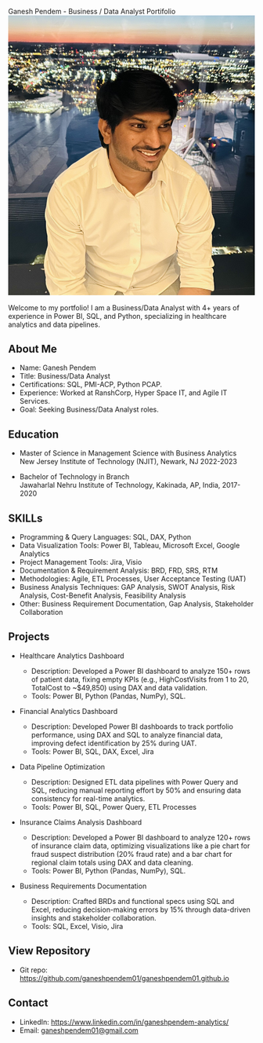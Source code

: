 Ganesh Pendem - Business / Data Analyst Portifolio
![Profile Photo](images/profile.jpg)

Welcome to my portfolio! I am a Business/Data Analyst with 4+ years of experience in Power BI, SQL, and Python, specializing in healthcare analytics and data pipelines.

## About Me

- Name: Ganesh Pendem
- Title: Business/Data Analyst
- Certifications: SQL, PMI-ACP, Python PCAP.
- Experience: Worked at RanshCorp, Hyper Space IT, and Agile IT Services.
- Goal: Seeking Business/Data Analyst roles.

## Education

- Master of Science in Management Science with Business Analytics                                                       
New Jersey Institute of Technology (NJIT), Newark, NJ  2022-2023

- Bachelor of Technology in Branch                                                                                                                  
Jawaharlal Nehru Institute of Technology, Kakinada, AP, India, 2017-2020


## SKILLs
  - Programming & Query Languages: SQL, DAX, Python
  - Data Visualization Tools: Power BI, Tableau, Microsoft Excel, Google Analytics 
  - Project Management Tools: Jira, Visio
  - Documentation & Requirement Analysis: BRD, FRD, SRS, RTM 
  - Methodologies: Agile, ETL Processes, User Acceptance Testing (UAT)
  - Business Analysis Techniques: GAP Analysis, SWOT Analysis, Risk Analysis, Cost-Benefit Analysis, Feasibility Analysis 
  - Other: Business Requirement Documentation, Gap Analysis, Stakeholder Collaboration


## Projects
- Healthcare Analytics Dashboard
  - Description: Developed a Power BI dashboard to analyze 150+ rows of patient data, fixing empty KPIs (e.g., HighCostVisits from 1 to 20, TotalCost to ~$49,850) using DAX and data validation.
  - Tools: Power BI, Python (Pandas, NumPy), SQL.

- Financial Analytics Dashboard
  - Description: Developed Power BI dashboards to track portfolio performance, using DAX and SQL to analyze financial data, improving defect identification by 25% during UAT.
  - Tools: Power BI, SQL, DAX, Excel, Jira

- Data Pipeline Optimization
  - Description: Designed ETL data pipelines with Power Query and SQL, reducing manual reporting effort by 50% and ensuring data consistency for real-time analytics.
  - Tools: Power BI, SQL, Power Query, ETL Processes

- Insurance Claims Analysis Dashboard
  - Description: Developed a Power BI dashboard to analyze 120+ rows of insurance claim data, optimizing visualizations like a pie chart for fraud suspect distribution (20% fraud rate) and a bar chart for regional claim totals using DAX and data cleaning.
  - Tools: Power BI, Python (Pandas, NumPy), SQL.

- Business Requirements Documentation
  - Description: Crafted BRDs and functional specs using SQL and Excel, reducing decision-making errors by 15% through data-driven insights and stakeholder collaboration.
  - Tools: SQL, Excel, Visio, Jira


## View Repository

  - Git repo: https://github.com/ganeshpendem01/ganeshpendem01.github.io


## Contact

- LinkedIn: https://www.linkedin.com/in/ganeshpendem-analytics/
- Email: ganeshpendem01@gmail.com
